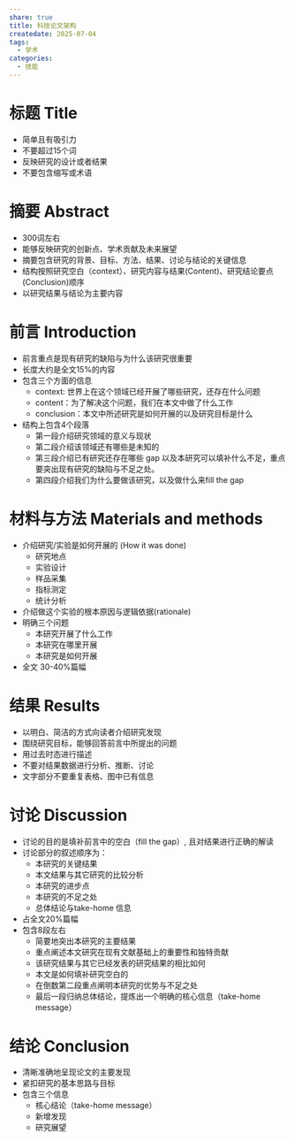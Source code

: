 ```yaml
---
share: true
title: 科技论文架构
createdate: 2025-07-04
tags:
  - 学术
categories:
  - 技能
---
```


# 标题 Title
- 简单且有吸引力
- 不要超过15个词
- 反映研究的设计或者结果
- 不要包含缩写或术语

# 摘要 Abstract
- 300词左右
- 能够反映研究的创新点、学术贡献及未来展望
- 摘要包含研究的背景、目标、方法、结果、讨论与结论的关键信息
- 结构按照研究空白（context）、研究内容与结果(Content)、研究结论要点(Conclusion)顺序
- 以研究结果与结论为主要内容

# 前言 Introduction
- 前言重点是现有研究的缺陷与为什么该研究很重要
- 长度大约是全文15%的内容
- 包含三个方面的信息
	- context: 世界上在这个领域已经开展了哪些研究，还存在什么问题
	- content：为了解决这个问题，我们在本文中做了什么工作
	- conclusion：本文中所述研究是如何开展的以及研究目标是什么 
- 结构上包含4个段落
	- 第一段介绍研究领域的意义与现状
	- 第二段介绍该领域还有哪些是未知的
	- 第三段介绍已有研究还存在哪些 gap 以及本研究可以填补什么不足，重点要突出现有研究的缺陷与不足之处。
	- 第四段介绍我们为什么要做该研究，以及做什么来fill the gap

# 材料与方法 Materials and methods
- 介绍研究/实验是如何开展的 (How it was done)
	- 研究地点
	- 实验设计
	- 样品采集
	- 指标测定
	- 统计分析
- 介绍做这个实验的根本原因与逻辑依据(rationale)
- 明确三个问题
	- 本研究开展了什么工作
	- 本研究在哪里开展
	- 本研究是如何开展
- 全文 30-40%篇幅

# 结果 Results
- 以明白、简洁的方式向读者介绍研究发现
- 围绕研究目标，能够回答前言中所提出的问题
- 用过去时态进行描述
- 不要对结果数据进行分析、推断、讨论
- 文字部分不要重复表格、图中已有信息

# 讨论 Discussion
- 讨论的目的是填补前言中的空白（fill the gap）, 且对结果进行正确的解读
- 讨论部分的叙述顺序为：
	- 本研究的关键结果
	- 本文结果与其它研究的比较分析
	- 本研究的进步点
	- 本研究的不足之处
	- 总体结论与take-home 信息
- 占全文20%篇幅
- 包含8段左右
	- 简要地突出本研究的主要结果
	- 重点阐述本文研究在现有文献基础上的重要性和独特贡献
	- 该研究结果与其它已经发表的研究结果的相比如何
	- 本文是如何填补研究空白的
	- 在倒数第二段重点阐明本研究的优势与不足之处
	- 最后一段归纳总体结论，提炼出一个明确的核心信息（take-home message）

# 结论 Conclusion
- 清晰准确地呈现论文的主要发现
- 紧扣研究的基本思路与目标
- 包含三个信息
	- 核心结论（take-home message）
	- 新增发现
	- 研究展望


